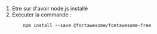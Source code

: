 <ol>
    <li>Etre sur d'avoir node.js installé</li>
    <li>Exécuter la commande : 
    
        npm install --save @fortawesome/fontawesome-free
        
</ol>